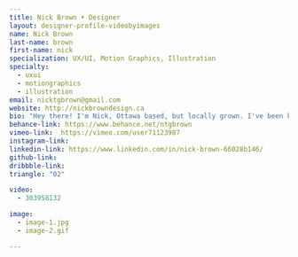 ```yaml
---
title: Nick Brown • Designer
layout: designer-profile-videobyimages
name: Nick Brown
last-name: brown
first-name: nick
specialization: UX/UI, Motion Graphics, Illustration
specialty:
  - uxui
  - motiongraphics
  - illustration
email: nicktgbrown@gmail.com
website: http://nickbrowndesign.ca
bio: "Hey there! I'm Nick, Ottawa based, but locally grown. I've been known to design things, and tend to really enjoy it. You can catch me normally working with websites and UX design, but I also love being creative through illustration and motion graphics."
behance-link: https://www.behance.net/ntgbrown
vimeo-link:  https://vimeo.com/user71123987
instagram-link:
linkedin-link: https://www.linkedin.com/in/nick-brown-66028b146/
github-link:
dribbble-link:
triangle: "02"

video:
  - 303958132

image:
  - image-1.jpg
  - image-2.gif

---
```

